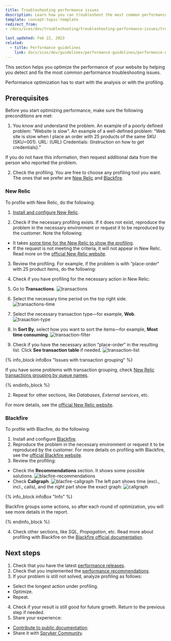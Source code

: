 ```yaml
---
title: Troubleshooting performance issues
description: Learn how you can troubleshoot the most common performance issues
template: concept-topic-template
redirect_from:
- /docs/scos/dev/troubleshooting/troubleshooting-performance-issues/troubleshooting-performance-issues.html

last_updated: Feb 22, 2023
related:
  - title: Performance guidelines
    link: docs/scos/dev/guidelines/performance-guidelines/performance-guidelines.html
---
```


This section helps you optimize the performance of your website by helping you detect and fix the most common performance troubleshooting issues.

Performance optimization has to start with the analysis or with the profiling.

## Prerequisites

Before you start optimizing performance, make sure the following preconditions are met:

1. You know and understand the problem.
An example of a poorly defined problem: “Website is slow“.
An example of a well-defined problem:
“Web site is slow when I place an order with 25 products of the same SKU (SKU=001).
URL: {URL}
Credentials: {Instruction on how to get credentials}.”

If you do not have this information, then request additional data from the person who reported the problem.

2. Check the profiling.
You are free to choose any profiling tool you want.
The ones that we prefer are [New Relic](https://docs.newrelic.com/docs/new-relic-solutions/get-started/intro-new-relic/) and [Blackfire](https://blackfire.io/docs/introduction).

### New Relic

To profile with New Relic, do the following:

1. [Install and configure New Relic](/docs/dg/dev/integrate-and-configure/configure-services.html#new-relic).

2. Check if the necessary profiling exists. If it does not exist, reproduce the problem in the necessary environment or request it to be reproduced by the customer.
Note the following:
- It takes [some time for the New Relic to show the profiling](https://docs.newrelic.com/docs/new-relic-solutions/solve-common-issues/troubleshooting/not-seeing-data/#:~:text=Solution,to%20automatically%20identify%20common%20issues.).
- If the request is not meeting the criteria, it will not appear in New Relic.
Read more on the [official New Relic website](https://docs.newrelic.com/docs/apm/transactions/transaction-traces/troubleshooting-not-seeing-transaction-traces/).

3. Review the profiling.
For example, if the problem is with “place-order“ with 25 product items, do the following:

1. Check if you have profiling for the necessary action in New Relic:

  1. Go to **Transactions**.
  ![transactions](https://spryker.s3.eu-central-1.amazonaws.com/docs/scos/dev/troubleshooting/troubleshooting-performance-issues/transactions.png)
  2. Select the necessary time period on the top right side.
  ![transactions-time](https://spryker.s3.eu-central-1.amazonaws.com/docs/scos/dev/troubleshooting/troubleshooting-performance-issues/transaction-time.png)
  3. Select the necessary transaction type—for example, **Web**.
  ![trasaction-type](https://spryker.s3.eu-central-1.amazonaws.com/docs/scos/dev/troubleshooting/troubleshooting-performance-issues/transaction-type.png)
  4. In **Sort By**, select how you want to sort the items—for example, **Most time consuming**.
  ![transaction-filter](https://spryker.s3.eu-central-1.amazonaws.com/docs/scos/dev/troubleshooting/troubleshooting-performance-issues/transactions-filter.png)
  5. Check if you have the necessary action “place-order“ in the resulting list. Click **See transaction table** if needed.
  ![transaction-list](https://spryker.s3.eu-central-1.amazonaws.com/docs/scos/dev/troubleshooting/troubleshooting-performance-issues/transactions-list.png)

{% info_block infoBox "Issues with transaction grouping" %}

If you have some problems with transaction grouping, check [New Relic transactions grouping by queue names](/docs/dg/dev/guidelines/performance-guidelines/elastic-computing/new-relic-transaction-grouping-by-queue-names.html#group-transactions-by-queue-name).

{% endinfo_block %}

2. Repeat for other sections, like *Databases*, *External services*, etc.

For more details, see the [official New Relic website](https://newrelic.com/blog/how-to-relic/a-quick-guide-to-getting-started-with-new-relic).

### Blackfire

To profile with Blacfire, do the following:

1. Install and configure [Blackfire](/docs/dg/dev/integrate-and-configure/configure-services.html#blackfire).
2. Reproduce the problem in the necessary environment or request it to be reproduced by the customer. For more details on profiling with Blackfire, see the [official Blackfire website](https://blackfire.io/docs/introduction).
3. Review the profiling:
- Check the **Recommendations** section. It shows some possible solutions.
![blacfire-recommendations](https://spryker.s3.eu-central-1.amazonaws.com/docs/scos/dev/troubleshooting/troubleshooting-performance-issues/recommendations.png)
- Check **Callgraph**.
![blacfire-callgraph](https://spryker.s3.eu-central-1.amazonaws.com/docs/scos/dev/troubleshooting/troubleshooting-performance-issues/recommendations-callgraph.png)
The left part shows time (excl., incl., calls), and the right part show the exact graph:
![callgraph](https://spryker.s3.eu-central-1.amazonaws.com/docs/scos/dev/troubleshooting/troubleshooting-performance-issues/callgraph.png)

{% info_block infoBox "Info" %}

Blackfire groups some actions, so after each round of optimization, you will see more details in the report.

{% endinfo_block %}

4. Check other sections, like *SQL*, *Propagation*, etc. Read more about profiling with Blackfire on the [Blackfire official documentation](https://blackfire.io/docs/php/training-resources/book/04-first-profile).


## Next steps


1. Check that you have the latest [performance releases](https://docs.spryker.com/docs/scos/user/intro-to-spryker/releases/release-notes/release-notes.html).
2. Check that you implemented the [performance recommendations](/docs/dg/dev/guidelines/performance-guidelines/performance-guidelines.html).
3. If your problem is still not solved, analyze profiling as follows:
  - Select the longest action under profiling.
  - Optimize.
  - Repeat.
4. Check if your result is still good for future growth. Return to the previous step if needed.
5. Share your experience:
  - [Contribute to public documentation](/docs/about/all/about-the-docs/contribute-to-the-docs/contribute-to-the-docs.html).
  - Share it with [Spryker Community](https://spryker.com/community/).
